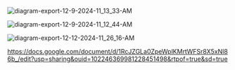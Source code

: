 


![diagram-export-12-9-2024-11_13_33-AM](https://github.com/user-attachments/assets/bd3c0d3a-cdff-495c-a98f-1f2ab8c02088)




![diagram-export-12-9-2024-11_12_44-AM](https://github.com/user-attachments/assets/859cc4c5-6bc9-4614-ba54-49a1a89372f0)




![diagram-export-12-12-2024-11_26_16-AM](https://github.com/user-attachments/assets/9d6baa5c-7d51-4b91-a51c-c610beba0cb0)



https://docs.google.com/document/d/1RcJZGLa0ZpeWplKMrtWFSr8X5xNl86b_/edit?usp=sharing&ouid=102246369981228451498&rtpof=true&sd=true
